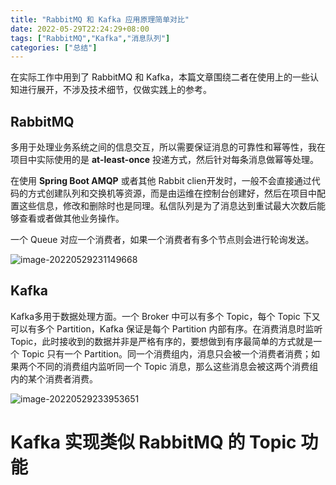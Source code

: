 ```yaml
---
title: "RabbitMQ 和 Kafka 应用原理简单对比"
date: 2022-05-29T22:24:29+08:00
tags: ["RabbitMQ","Kafka","消息队列"]
categories: ["总结"]
---
```


在实际工作中用到了 RabbitMQ 和 Kafka，本篇文章围绕二者在使用上的一些认知进行展开，不涉及技术细节，仅做实践上的参考。

## RabbitMQ

多用于处理业务系统之间的信息交互，所以需要保证消息的可靠性和幂等性，我在项目中实际使用的是 **at-least-once** 投递方式，然后针对每条消息做幂等处理。

在使用 **Spring Boot AMQP**  或者其他 Rabbit clien开发时，一般不会直接通过代码的方式创建队列和交换机等资源，而是由运维在控制台创建好，然后在项目中配置这些信息，修改和删除时也是同理。私信队列是为了消息达到重试最大次数后能够查看或者做其他业务操作。

一个 Queue 对应一个消费者，如果一个消费者有多个节点则会进行轮询发送。

![image-20220529231149668](https://ahian-blog.oss-cn-beijing.aliyuncs.com/images/2022-05-29-151152.png)



## Kafka

Kafka多用于数据处理方面。一个 Broker 中可以有多个 Topic，每个 Topic 下又可以有多个 Partition，Kafka 保证是每个 Partition 内部有序。在消费消息时监听 Topic，此时接收到的数据并非是严格有序的，要想做到有序最简单的方式就是一个 Topic 只有一个 Partition。同一个消费组内，消息只会被一个消费者消费；如果两个不同的消费组内监听同一个 Topic 消息，那么这些消息会被这两个消费组内的某个消费者消费。

![image-20220529233953651](https://ahian-blog.oss-cn-beijing.aliyuncs.com/images/2022-05-29-153955.png)

# Kafka 实现类似 RabbitMQ 的 Topic 功能

